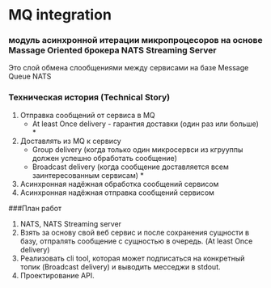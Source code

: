 # MQ integration

### модуль асинхронной итерации микропроцесоров на основе Massage Oriented брокера NATS Streaming Server
Это слой обмена слообщениями между сервисами на базе Message Queue NATS




### Техническая история (Technical Story)
1. Отправка сообщений от сервиса в MQ
    * At least Once delivery - гарантия доставки (один раз или больше) *
2. Доставлять из MQ к сервису
    * Group delivery (когда только один микросервси из кгрууппы должен успешно обработать сообщение)
    * Broadcast delivery (когда сообщение доставляется всем заинтересованным сервисам) *
3. Асинхронная надёжная обработка сообщений сервисом
4. Асинхронная надёжная отправка сообщений сервисом









###План работ
1. NATS, NATS Streaming server
2. Взять за основу свой веб сервис и после сохранения сущности в базу, отпралять сообщение с сущностью в очередь. (At least Once delivery)
3. Реализовать cli tool,  которая может подписаться на конкретный топик (Broadcast delivery) и выводить месседжи в stdout.
4. Проектирование API.
